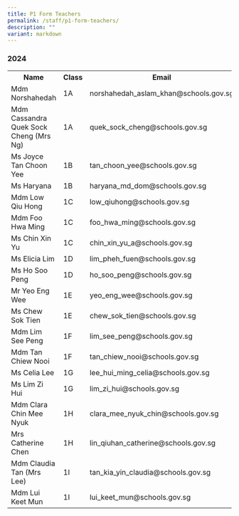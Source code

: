 ```yaml
---
title: P1 Form Teachers
permalink: /staff/p1-form-teachers/
description: ""
variant: markdown
---
```

### **2024**
<table>
    <tbody><tr style="width:100%">
        <th style="width:40%">Name</th>
        <th style="width:10%">Class</th>
        <th style="width:50%">Email</th>
    </tr>
     <tr>
        <td>Mdm Norshahedah</td>
        <td>1A</td>
        <td>norshahedah_aslam_khan@schools.gov.sg</td>
    </tr>
<tr>
        <td>Mdm Cassandra Quek Sock Cheng (Mrs Ng)</td>
        <td>1A</td>
        <td>quek_sock_cheng@schools.gov.sg&nbsp;</td>
    </tr>
    <tr>
        <td>Ms Joyce Tan Choon Yee</td>
        <td>1B</td>
        <td>tan_choon_yee@schools.gov.sg</td>
    </tr>
<tr>
        <td>Ms Haryana </td>
        <td>1B</td>
        <td>haryana_md_dom@schools.gov.sg</td>
    </tr>
	<tr>
        <td>Mdm Low Qiu Hong</td>
        <td>1C</td>
        <td>low_qiuhong@schools.gov.sg</td>
    </tr>
 <tr>
        <td>Mdm Foo Hwa Ming</td>
        <td>1C</td>
        <td>foo_hwa_ming@schools.gov.sg</td>
    </tr>
			 <tr>
        <td>Ms Chin Xin Yu</td>
        <td>1C</td>
        <td>chin_xin_yu_a@schools.gov.sg</td>
    </tr>
<tr>
        <td>Ms Elicia Lim</td>
        <td>1D</td>
        <td>lim_pheh_fuen@schools.gov.sg</td>
    </tr>
<tr>
        <td>Ms Ho Soo Peng</td>
        <td>1D</td>
        <td>ho_soo_peng@schools.gov.sg</td>
    </tr>
 <tr>
        <td>Mr Yeo Eng Wee</td>
        <td>1E</td>
        <td>yeo_eng_wee@schools.gov.sg</td>
    </tr>
<tr>
        <td>Ms Chew Sok Tien</td>
        <td>1E</td>
        <td>chew_sok_tien@schools.gov.sg</td>
    </tr>
<tr>
        <td>Mdm Lim See Peng</td>
        <td>1F</td>
        <td>lim_see_peng@schools.gov.sg</td>
    </tr>

   <tr>
        <td>Mdm Tan Chiew Nooi</td>
        <td>1F</td>
        <td>tan_chiew_nooi@schools.gov.sg</td>
    </tr>
    <tr>
        <td>Ms Celia Lee</td>
        <td>1G</td>
        <td>lee_hui_ming_celia@schools.gov.sg</td>
    </tr>
<tr>
        <td>Ms Lim Zi Hui</td>
        <td>1G</td>
        <td>lim_zi_hui@schools.gov.sg</td>
    </tr>
    <tr>
        <td>Mdm Clara Chin Mee Nyuk</td>
        <td>1H</td>
        <td>clara_mee_nyuk_chin@schools.gov.sg</td>
    </tr>
<tr>
        <td>Mrs Catherine Chen</td>
        <td>1H</td>
        <td>lin_qiuhan_catherine@schools.gov.sg</td>
    </tr>
	<tr>
        <td>Mdm Claudia Tan (Mrs Lee)</td>
        <td>1I</td>
        <td>tan_kia_yin_claudia@schools.gov.sg</td>
    </tr>
<tr>
        <td>Mdm Lui Keet Mun</td>
        <td>1I</td>
        <td>lui_keet_mun@schools.gov.sg</td>
    </tr>
</tbody></table>